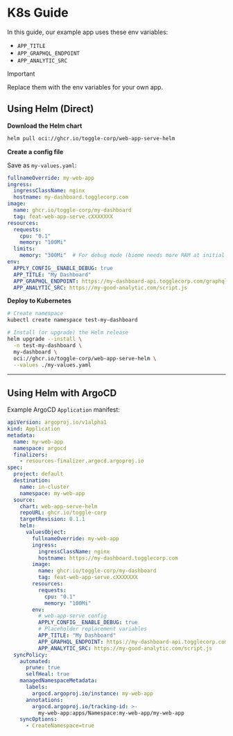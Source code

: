 # K8s Guide

In this guide, our example app uses these env variables:

- `APP_TITLE`
- `APP_GRAPHQL_ENDPOINT`
- `APP_ANALYTIC_SRC`

> [!IMPORTANT]
> Replace them with the env variables for your own app.

## Using Helm (Direct)

**Download the Helm chart**

```bash
helm pull oci://ghcr.io/toggle-corp/web-app-serve-helm
```

**Create a config file**

Save as `my-values.yaml`:

```yaml
fullnameOverride: my-web-app
ingress:
  ingressClassName: nginx
  hostname: my-dashboard.togglecorp.com
image:
  name: ghcr.io/toggle-corp/my-dashboard
  tag: feat-web-app-serve.cXXXXXXX
resources:
  requests:
    cpu: "0.1"
    memory: "100Mi"
  limits:
    memory: "300Mi"  # For debug mode (biome needs more RAM at initial start)
env:
  APPLY_CONFIG__ENABLE_DEBUG: true
  APP_TITLE: "My Dashboard"
  APP_GRAPHQL_ENDPOINT: https://my-dashboard-api.togglecorp.com/graphql/
  APP_ANALYTIC_SRC: https://my-good-analytic.com/script.js
```

**Deploy to Kubernetes**

```bash
# Create namespace
kubectl create namespace test-my-dashboard

# Install (or upgrade) the Helm release
helm upgrade --install \
  -n test-my-dashboard \
  my-dashboard \
  oci://ghcr.io/toggle-corp/web-app-serve-helm \
  --values ./my-values.yaml
```

---

## Using Helm with ArgoCD

Example ArgoCD `Application` manifest:

```yaml
apiVersion: argoproj.io/v1alpha1
kind: Application
metadata:
  name: my-web-app
  namespace: argocd
  finalizers:
    - resources-finalizer.argocd.argoproj.io
spec:
  project: default
  destination:
    name: in-cluster
    namespace: my-web-app
  source:
    chart: web-app-serve-helm
    repoURL: ghcr.io/toggle-corp
    targetRevision: 0.1.1
    helm:
      valuesObject:
        fullnameOverride: my-web-app
        ingress:
          ingressClassName: nginx
          hostname: https://my-dashboard.togglecorp.com
        image:
          name: ghcr.io/toggle-corp/my-dashboard
          tag: feat-web-app-serve.cXXXXXXX
        resources:
          requests:
            cpu: "0.1"
            memory: "100Mi"
        env:
          # web-app-serve config
          APPLY_CONFIG__ENABLE_DEBUG: true
          # Placeholder replacement variables
          APP_TITLE: "My Dashboard"
          APP_GRAPHQL_ENDPOINT: https://my-dashboard-api.togglecorp.com/graphql/
          APP_ANALYTIC_SRC: https://my-good-analytic.com/script.js
  syncPolicy:
    automated:
      prune: true
      selfHeal: true
    managedNamespaceMetadata:
      labels:
        argocd.argoproj.io/instance: my-web-app
      annotations:
        argocd.argoproj.io/tracking-id: >-
          my-web-app:apps/Namespace:my-web-app/my-web-app
    syncOptions:
      - CreateNamespace=true
```
